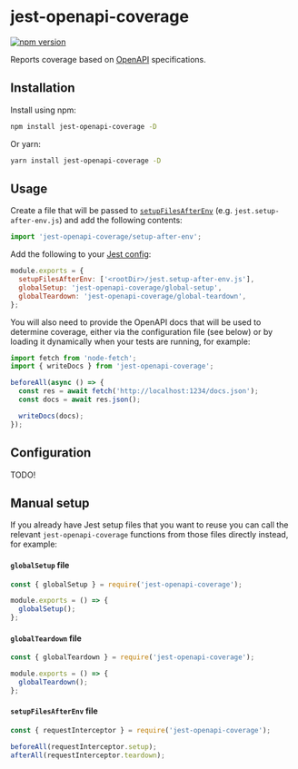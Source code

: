 # jest-openapi-coverage

[![npm version](https://badge.fury.io/js/jest-openapi-coverage.svg)](https://badge.fury.io/js/jest-openapi-coverage)

Reports coverage based on [OpenAPI](https://swagger.io/specification/) specifications.

## Installation

Install using npm:

```sh
npm install jest-openapi-coverage -D
```

Or yarn:

```sh
yarn install jest-openapi-coverage -D
```

## Usage

Create a file that will be passed to [`setupFilesAfterEnv`](https://jestjs.io/docs/configuration#setupfilesafterenv-array) (e.g. `jest.setup-after-env.js`) and add
the following contents:

```js
import 'jest-openapi-coverage/setup-after-env';
```

Add the following to your [Jest config](https://jestjs.io/docs/configuration):

```js
module.exports = {
  setupFilesAfterEnv: ['<rootDir>/jest.setup-after-env.js'],
  globalSetup: 'jest-openapi-coverage/global-setup',
  globalTeardown: 'jest-openapi-coverage/global-teardown',
};
```

You will also need to provide the OpenAPI docs that will be used to determine
coverage, either via the configuration file (see below) or by loading it
dynamically when your tests are running, for example:

```js
import fetch from 'node-fetch';
import { writeDocs } from 'jest-openapi-coverage';

beforeAll(async () => {
  const res = await fetch('http://localhost:1234/docs.json');
  const docs = await res.json();

  writeDocs(docs);
});
```

## Configuration

TODO!

## Manual setup

If you already have Jest setup files that you want to reuse you can call the
relevant `jest-openapi-coverage` functions from those files directly instead,
for example:

#### `globalSetup` file

```js
const { globalSetup } = require('jest-openapi-coverage');

module.exports = () => {
  globalSetup();
};
```

#### `globalTeardown` file

```js
const { globalTeardown } = require('jest-openapi-coverage');

module.exports = () => {
  globalTeardown();
};
```

#### `setupFilesAfterEnv` file

```js
const { requestInterceptor } = require('jest-openapi-coverage');

beforeAll(requestInterceptor.setup);
afterAll(requestInterceptor.teardown);
```
